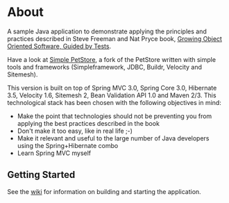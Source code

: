 # About

A sample Java application to demonstrate applying the principles and practices described in Steve Freeman and Nat Pryce book, [Growing Object Oriented Software, Guided by Tests](http://www.growing-object-oriented-software.com/).

Have a look at [Simple PetStore](https://github.com/testinfected/simple-petstore), a fork of the PetStore written with simple tools
and frameworks (Simpleframework, JDBC, Buildr, Velocity and Sitemesh).

This version is built on top of Spring MVC 3.0, Spring Core 3.0, Hibernate 3.5, Velocity 1.6, Sitemesh 2, Bean Validation API 1.0 and Maven 2/3. This technological stack has been chosen with the following objectives in mind:

* Make the point that technologies should not be preventing you from applying the best practices described in the book
* Don't make it too easy, like in real life ;-)
* Make it relevant and useful to the large number of Java developers using the Spring+Hibernate combo
* Learn Spring MVC myself

## Getting Started

See the [wiki](https://github.com/testinfected/petstore/wiki/_pages) for information on building and starting the application.